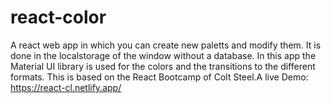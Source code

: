 # react-color
A react web app in which you can create new paletts and modify them. It is done in the localstorage of the window without a database. In this app the Material UI library is used for the colors and the transitions to the different formats.
This is based on the React Bootcamp of Colt Steel.A live Demo: https://react-cl.netlify.app/
